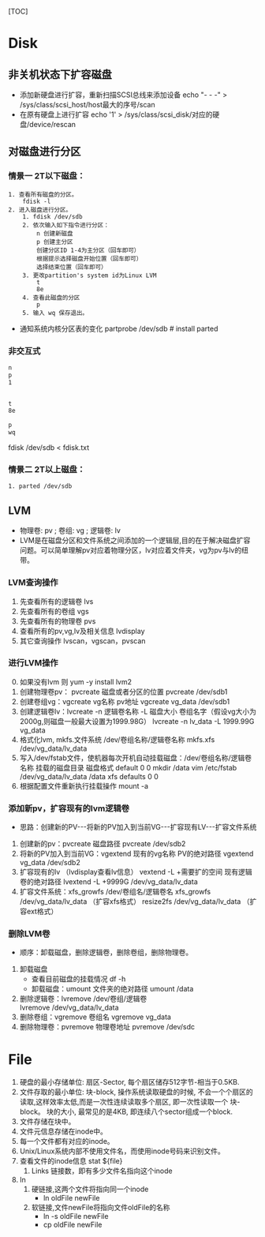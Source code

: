 [TOC]
# Disk
## 非关机状态下扩容磁盘
- 添加新硬盘进行扩容，重新扫描SCSI总线来添加设备 
	echo "- - -" >  /sys/class/scsi_host/host最大的序号/scan
- 在原有硬盘上进行扩容 
	echo '1' > /sys/class/scsi_disk/对应的硬盘/device/rescan

## 对磁盘进行分区
### 情景一 2T以下磁盘：
	1. 查看所有磁盘的分区。
		fdisk -l
	2. 进入磁盘进行分区。
		1. fdisk /dev/sdb
		2. 依次输入如下指令进行分区：
			n 创建新磁盘
			p 创建主分区
			创建分区ID 1-4为主分区（回车即可）
			根据提示选择磁盘开始位置（回车即可）
			选择结束位置（回车即可）
		3. 更改partition's system id为Linux LVM
			t
			8e
		4. 查看此磁盘的分区
			p 
		5. 输入 wq 保存退出。
- 通知系统内核分区表的变化
partprobe /dev/sdb # install parted  
### 非交互式
``` fdisk.txt
n
p
1


t
8e

p
wq
```
fdisk /dev/sdb < fdisk.txt

### 情景二 2T以上磁盘：
	1. parted /dev/sdb


## LVM
- 物理卷: pv ; 卷组: vg ; 逻辑卷: lv 
- LVM是在磁盘分区和文件系统之间添加的一个逻辑层,目的在于解决磁盘扩容问题。可以简单理解pv对应着物理分区，lv对应着文件夹，vg为pv与lv的纽带。
	
### LVM查询操作 
1. 先查看所有的逻辑卷
	lvs
2. 先查看所有的卷组
	vgs
3. 先查看所有的物理卷
	pvs
4. 查看所有的pv,vg,lv及相关信息
	lvdisplay
5. 其它查询操作
	lvscan，vgscan，pvscan
### 进行LVM操作
0. 如果没有lvm 则 yum -y install lvm2
1. 创建物理卷pv： pvcreate 磁盘或者分区的位置
	pvcreate /dev/sdb1
2. 创建卷组vg：vgcreate  vg名称  pv地址
	vgcreate  vg_data  /dev/sdb1
3. 创建逻辑卷lv：lvcreate -n 逻辑卷名称 -L  磁盘大小  卷组名字（假设vg大小为2000g,则磁盘一般最大设置为1999.98G）
	lvcreate -n lv_data -L  1999.99G  vg_data
4. 格式化lvm, mkfs.文件系统 /dev/卷组名称/逻辑卷名称
	mkfs.xfs /dev/vg_data/lv_data
5. 写入/dev/fstab文件，使机器每次开机自动挂载磁盘：/dev/卷组名称/逻辑卷名称 挂载的磁盘目录 磁盘格式 default 0 0
	mkdir /data
	vim /etc/fstab
	/dev/vg_data/lv_data   /data   xfs    defaults    0  0
6. 根据配置文件重新执行挂载操作
	mount -a

### 添加新pv，扩容现有的lvm逻辑卷
- 思路：创建新的PV---将新的PV加入到当前VG---扩容现有LV---扩容文件系统
1. 创建新的pv：pvcreate 磁盘路径
	pvcreate /dev/sdb2
2. 将新的PV加入到当前VG：vgextend 现有的vg名称 PV的绝对路径
	vgextend  vg_data /dev/sdb2
3. 扩容现有的lv （lvdisplay查看lv信息） vextend -L +需要扩的空间 现有逻辑卷的绝对路径
	lvextend -L +9999G /dev/vg_data/lv_data
4. 扩容文件系统：xfs_growfs /dev/卷组名/逻辑卷名
	xfs_growfs /dev/vg_data/lv_data  （扩容xfs格式）
	resize2fs /dev/vg_data/lv_data   （扩容ext格式）
### 删除LVM卷
- 顺序：卸载磁盘，删除逻辑卷，删除卷组，删除物理卷。
1. 卸载磁盘
	- 查看目前磁盘的挂载情况 
	df -h
	- 卸载磁盘：umount 文件夹的绝对路径 
	umount /data
2. 删除逻辑卷：lvremove /dev/卷组/逻辑卷  
	lvremove /dev/vg_data/lv_data
2. 删除卷组：vgremove 卷组名
	vgremove vg_data
3. 删除物理卷：pvremove 物理卷地址
	pvremove /dev/sdc 

# File
1. 硬盘的最小存储单位: 扇区-Sector, 每个扇区储存512字节-相当于0.5KB.
2. 文件存取的最小单位: 块-block, 操作系统读取硬盘的时候, 不会一个个扇区的读取,这样效率太低,而是一次性连续读取多个扇区, 即一次性读取一个 块-block。 块的大小, 最常见的是4KB, 即连续八个sector组成一个block.
3. 文件存储在块中。
4. 文件元信息存储在inode中。
5. 每一个文件都有对应的inode。
6. Unix/Linux系统内部不使用文件名，而使用inode号码来识别文件。
7. 查看文件的inode信息 stat ${file}
    1. Links 链接数，即有多少文件名指向这个inode
8. ln
	1. 硬链接,这两个文件将指向同一个inode 
		- ln oldFile newFile  
	2. 软链接,文件newFile将指向文件oldFile的名称  
		- ln -s oldFile newFile  
		- cp oldFile newFile
		